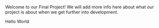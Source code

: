 Welcome to our Final Project! We will add more info here about what our project is about when we get further into development.

Hello World